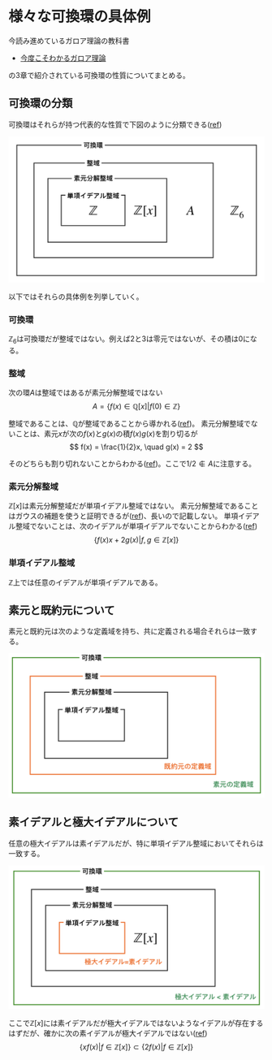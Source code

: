 # 様々な可換環の具体例

今読み進めているガロア理論の教科書
- [今度こそわかるガロア理論](https://www.kspub.co.jp/book/detail/1566026.html)

の3章で紹介されている可換環の性質についてまとめる。

## 可換環の分類
可換環はそれらが持つ代表的な性質で下図のように分類できる([ref](https://en.wikipedia.org/wiki/Integral_domain))

<img src="/20211028-chars-of-rings/various-rings.png">

以下ではそれらの具体例を列挙していく。

### 可換環
$\mathbb{Z}_6$は可換環だが整域ではない。例えば$2$と$3$は零元ではないが、その積は$0$になる。

### 整域
次の環$A$は整域ではあるが素元分解整域ではない
$$
A = \{f(x) \in \mathbb{Q}[x] | f(0) \in \mathbb{Z}\}
$$

整域であることは、$\mathbb{Q}$が整域であることから導かれる([ref](https://math.stackexchange.com/questions/2187381/prove-that-if-a-commutative-ring-r-is-integral-domain-then-the-polynomial-rin))。
素元分解整域でないことは、素元$x$が次の$f(x)$と$g(x)$の積$f(x)g(x)$を割り切るが
$$
f(x) = \frac{1}{2}x, \quad g(x) = 2
$$

そのどちらも割り切れないことからわかる([ref](https://math.stackexchange.com/questions/3999158/is-there-an-integral-domain-containing-an-element-having-no-factorization-into-i))。ここで$1/2 \not \in A$に注意する。

### 素元分解整域
$\mathbb{Z}[x]$は素元分解整域だが単項イデアル整域ではない。
素元分解整域であることはガウスの補題を使うと証明できるが([ref](https://math.stackexchange.com/questions/2884646/gauss-lemma-prove-mathbbzx-ufd))、長いので記載しない。
単項イデアル整域でないことは、次のイデアルが単項イデアルでないことからわかる([ref](https://math.stackexchange.com/questions/500254/is-mathbbzx-a-principal-ideal-domain))
$$
\{f(x)x + 2g(x) | f, g \in \mathbb{Z}[x]\}
$$


### 単項イデアル整域
$\mathbb{Z}$上では任意のイデアルが単項イデアルである。

## 素元と既約元について
素元と既約元は次のような定義域を持ち、共に定義される場合それらは一致する。

<img src="/20211028-chars-of-rings/various-elements.png">

## 素イデアルと極大イデアルについて
任意の極大イデアルは素イデアルだが、特に単項イデアル整域においてそれらは一致する。

<img src="/20211028-chars-of-rings/various-ideals.png">

ここで$\mathbb{Z}[x]$には素イデアルだが極大イデアルではないようなイデアルが存在するはずだが、確かに次の素イデアルが極大イデアルではない([ref](https://yutsumura.com/examples-of-prime-ideals-in-commutative-rings-that-are-not-maximal-ideals/))
$$
\{xf(x) | f \in \mathbb{Z}[x]\} \subset \{2f(x) | f \in \mathbb{Z}[x]\}
$$
